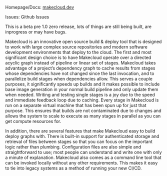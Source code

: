 Homepage/Docs: [makecloud.dev](https://makecloud.dev)

Issues: Github Issues

This is a beta pre 1.0 zero release, lots of things are still being built, are
inprogress or may have bugs.

Makecloud is an innovative open source build & deploy tool that is designed to
work with large complex source repositories and modern software development
environments that deploy to the cloud. The first and most significant design
choice is to have Makecloud operate over a directed acyclic graph instead of
pipeline or linear set of stages. Makecloud takes advantage of a project’s
dependency graph to cache results from stages whose dependencies have not
changed since the last invocation, and to parallelize build stages when
dependencies allow.  This serves a couple purposes, it significantly speeds up
builds and it makes possible to include base image generation in your normal
build pipeline and only update them when needed. Writing and testing single
stages is a joy due to the speed and immediate feedback loop due to caching.
Every stage in Makecloud is run on a separate virtual machine that has been
spun up for just that purpose. This ensures that builds are not contaminated
due to changes and allows the system to scale to execute as many stages in
parallel as you can get compute resources for.

In addition, there are several features that make Makecloud easy to build
deploy graphs with. There is built-in support for authenticated storage and
retrieval of files between stages so that you can focus on the important logic
rather than plumbing. Configuration files are also simple and straightforward
to use; most people can understand and write one with only a minute of
explanation. Makecloud also comes as a command line tool that can be invoked
locally without any other requirements. This makes it easy to tie into legacy
systems as a method of running your new CI/CD.

